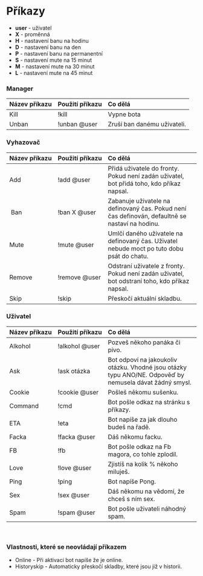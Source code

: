 # Příkazy

- **user** - uživatel
- **X** - proměnná
- **H** - nastavení banu na hodinu
- **D** - nastavení banu na den
- **P** - nastavení banu na permanentní
- **S** - nastavení mute na 15 minut
- **M** - nastavení mute na 30 minut
- **L** - nastavení mute na 45 minut 

### Manager
| Název příkazu | Použití příkazu | Co dělá |
|:-------|:--------|:--------|
| Kill | !kill | Vypne bota |
| Unban | !unban @user | Zruší ban danému uživateli. |

### Vyhazovač
| Název příkazu | Použití příkazu | Co dělá |
|:-------|:--------|:--------|
| Add | !add @user | Přidá uživatele do fronty. Pokud není zadán uživatel, bot přidá toho, kdo příkaz napsal. |
| Ban | !ban X @user | Zabanuje uživatele na definovaný čas. Pokud není čas definován, defaultně se nastaví na hodinu. |
| Mute | !mute @user | Umlčí daného uživatele na definovaný čas. Uživatel nebude moct po tuto dobu psát do chatu. |
| Remove | !remove @user | Odstraní uživatele z fronty. Pokud není zadán uživatel, bot odstraní toho, kdo příkaz napsal. |
| Skip | !skip | Přeskočí aktuální skladbu. |

### Uživatel
| Název příkazu | Použití příkazu | Co dělá |
|:-------|:--------|:--------|
| Alkohol | !alkohol @user | Pozveš někoho panáka či pivo. |
| Ask | !ask otázka | Bot odpoví na jakoukoliv otázku. Vhodné jsou otázky typu ANO/NE. Odpověď by nemusela dávat žádný smysl. |
| Cookie | !cookie @user | Pošleš někomu sušenku. |
| Command | !cmd | Bot pošle odkaz na stránku s příkazy. |
| ETA | !eta | Bot napíše za jak dlouho budeš na řadě. |
| Facka | !facka @user | Dáš někomu facku. |
| FB | !fb | Bot pošle odkaz na Fb magora, co tohle zplodil. |
| Love | !love @user | Zjistíš na kolik % někoho miluješ. |
| Ping | !ping | Bot napíše Pong. |
| Sex | !sex @user | Dáš někomu na vědomí, že chceš s ním sex. |
| Spam | !spam @user | Bot pošle uživateli náhodný spam. |

<br>  

### Vlastnosti, které se neovládají příkazem
- Online - Při aktivaci bot napíše že je online.
- Historyskip - Automaticky přeskočí skladby, které jsou již v historii.
